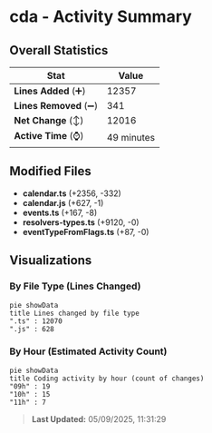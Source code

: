 # cda - Activity Summary 

## Overall Statistics

| Stat                   | Value                                                             |
| ---------------------- | ----------------------------------------------------------------- |
| **Lines Added** (➕)   | 12357                                          |
| **Lines Removed** (➖) | 341                                        |
| **Net Change** (↕)    | 12016                |
| **Active Time** (⌚)   | 49 minutes |


## Modified Files
- **calendar.ts** (+2356, -332)
- **calendar.js** (+627, -1)
- **events.ts** (+167, -8)
- **resolvers-types.ts** (+9120, -0)
- **eventTypeFromFlags.ts** (+87, -0)

## Visualizations

### By File Type (Lines Changed)

```mermaid
pie showData
title Lines changed by file type
".ts" : 12070
".js" : 628
```

### By Hour (Estimated Activity Count)

```mermaid
pie showData
title Coding activity by hour (count of changes)
"09h" : 19
"10h" : 15
"11h" : 7
```


> **Last Updated:** 05/09/2025, 11:31:29